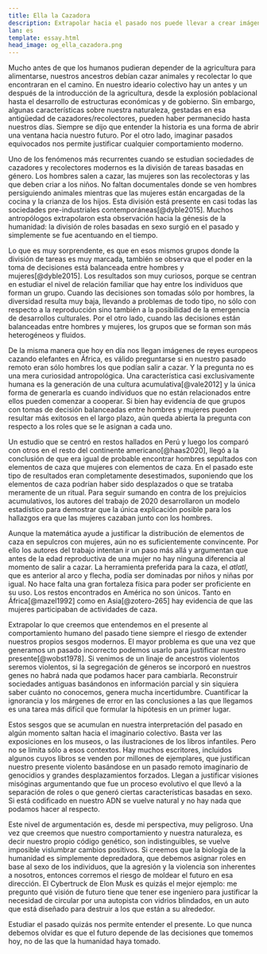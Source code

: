 ```yaml
---
title: Ella la Cazadora
description: Extrapolar hacia el pasado nos puede llevar a crear imágenes completamente erróneas sobre nuestros ancestros
lan: es
template: essay.html
head_image: og_ella_cazadora.png
---
```


Mucho antes de que los humanos pudieran depender de la agricultura para alimentarse, nuestros ancestros debían cazar animales y recolectar lo que encontraran en el camino. En nuestro ideario colectivo hay un antes y un después de la introducción de la agricultura, desde la explosión poblacional hasta el desarrollo de estructuras económicas y de gobierno. Sin embargo, algunas características sobre nuestra naturaleza, gestadas en esa antigüedad de cazadores/recolectores, pueden haber permanecido hasta nuestros días. Siempre se dijo que entender la historia es una forma de abrir una ventana hacia nuestro futuro. Por el otro lado, imaginar pasados equivocados nos permite justificar cualquier comportamiento moderno. 

Uno de los fenómenos más recurrentes cuando se estudian sociedades de cazadores y recolectores modernos es la división de tareas basadas en género. Los hombres salen a cazar, las mujeres son las recolectoras y las que deben criar a los niños. No faltan documentales donde se ven hombres persiguiendo animales mientras que las mujeres están encargadas de la cocina y la crianza de los hijos. Esta división está presente en casi todas las sociedades pre-industriales contemporáneas[@dyble2015]. Muchos antropólogos extrapolaron esta observación hacia la génesis de la humanidad: la división de roles basadas en sexo surgió en el pasado y simplemente se fue acentuando en el tiempo. 

Lo que es muy sorprendente, es que en esos mismos grupos donde la división de tareas es muy marcada, también se observa que el poder en la toma de decisiones está balanceada entre hombres y mujeres[@dyble2015]. Los resultados son muy curiosos, porque se centran en estudiar el nivel de relación familiar que hay entre los individuos que forman un grupo. Cuando las decisiones son tomadas sólo por hombres, la diversidad resulta muy baja, llevando a problemas de todo tipo, no sólo con respecto a la reproducción sino también a la posibilidad de la emergencia de desarrollos culturales. Por el otro lado, cuando las decisiones están balanceadas entre hombres y mujeres, los grupos que se forman son más heterogéneos y fluidos. 

De la misma manera que hoy en día nos llegan imágenes de reyes europeos cazando elefantes en África, es válido preguntarse si en nuestro pasado remoto eran sólo hombres los que podían salir a cazar. Y la pregunta no es una mera curiosidad antropológica. Una característica casi exclusivamente humana es la generación de una cultura acumulativa[@vale2012] y la única forma de generarla es cuando individuos que no están relacionados entre ellos pueden comenzar a cooperar. Si bien hay evidencia de que grupos con tomas de decisión balanceadas entre hombres y mujeres pueden resultar más exitosos en el largo plazo, aún queda abierta la pregunta con respecto a los roles que se le asignan a cada uno. 

Un estudio que se centró en restos hallados en Perú y luego los comparó con otros en el resto del continente americano[@haas2020], llegó a la conclusión de que era igual de probable encontrar hombres sepultados con elementos de caza que mujeres con elementos de caza. En el pasado este tipo de resultados eran completamente desestimados, suponiendo que los elementos de caza podrían haber sido desplazados o que se trataba meramente de un ritual. Para seguir sumando en contra de los prejuicios acumulativos, los autores del trabajo de 2020 desarrollaron un modelo estadístico para demostrar que la única explicación posible para los hallazgos era que las mujeres cazaban junto con los hombres. 

Aunque la matemática ayude a justificar la distribución de elementos de caza en sepulcros con mujeres, aún no es suficientemente convincente. Por ello los autores del trabajo intentan ir un paso más allá y argumentan que antes de la edad reproductiva de una mujer no hay ninguna diferencia al momento de salir a cazar. La herramienta preferida para la caza, el *atlatl*, que es anterior al arco y flecha, podía ser dominadas por niños y niñas por igual. No hace falta una gran fortaleza física para poder ser proficiente en su uso.  Los restos encontrados en América no son únicos. Tanto en África[@mazel1992] como en Asia[@zotero-265] hay evidencia de que las mujeres participaban de actividades de caza. 

Extrapolar lo que creemos que entendemos en el presente al comportamiento humano del pasado tiene siempre el riesgo de extender nuestros propios sesgos modernos. El mayor problema es que una vez que generamos un pasado incorrecto podemos usarlo para justificar nuestro presente[@wobst1978]. Si venimos de un linaje de ancestros violentos seremos violentos, si la segregación de géneros se incorporó en nuestros genes no habrá nada que podamos hacer para cambiarla. Reconstruir sociedades antiguas basándonos en información parcial y sin siquiera saber cuánto no conocemos, genera mucha incertidumbre. Cuantificar la ignorancia y los márgenes de error en las conclusiones a las que llegamos es una tarea más difícil que formular la hipótesis en un primer lugar. 

Estos sesgos que se acumulan en nuestra interpretación del pasado en algún momento saltan hacia el imaginario colectivo. Basta ver las exposiciones en los museos, o las ilustraciones de los libros infantiles. Pero no se limita sólo a esos contextos. Hay muchos escritores, incluidos algunos cuyos libros se venden por millones de ejemplares, que justifican nuestro presente violento basándose en un pasado remoto imaginario de genocidios y grandes desplazamientos forzados. Llegan a justificar visiones misóginas argumentando que fue un proceso evolutivo el que llevó a la separación de roles o que generó ciertas características basadas en sexo. Si está codificado en nuestro ADN se vuelve natural y no hay nada que podamos hacer al respecto. 

Este nivel de argumentación es, desde mi perspectiva, muy peligroso. Una vez que creemos que nuestro comportamiento y nuestra naturaleza, es decir nuestro propio código genético, son indistinguibles, se vuelve imposible vislumbrar cambios positivos. Si creemos que la biología de la humanidad es simplemente depredadora, que debemos asignar roles en base al sexo de los individuos, que la agresión y la violencia son inherentes a nosotros, entonces corremos el riesgo de moldear el futuro en esa dirección. El Cybertruck de Elon Musk es quizás el mejor ejemplo: me pregunto qué visión de futuro tiene que tener ese ingeniero para justificar la necesidad de circular por una autopista con vidrios blindados, en un auto que está diseñado para destruir a los que están a su alrededor. 

Estudiar el pasado quizás nos permite entender el presente. Lo que nunca debemos olvidar es que el futuro depende de las decisiones que tomemos hoy, no de las que la humanidad haya tomado. 